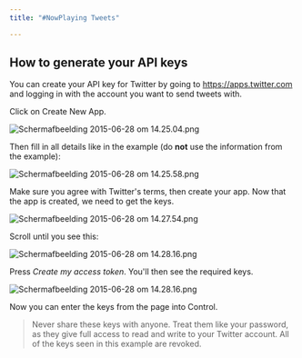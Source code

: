 ```yaml
---
title: "#NowPlaying Tweets"

---
```


## How to generate your API keys

You can create your API key for Twitter by going to https://apps.twitter.com and logging in with the account you want to send tweets with.

Click on Create New App.

![Schermafbeelding 2015-06-28 om 14.25.04.png](https://i.imgur.com/W6NUCVX.png)

Then fill in all details like in the example (do **not** use the information from the example):

![Schermafbeelding 2015-06-28 om 14.25.58.png](https://i.imgur.com/rAMCY8Q.png)

Make sure you agree with Twitter's terms, then create your app. Now that the app is created, we need to get the keys.

![Schermafbeelding 2015-06-28 om 14.27.54.png](https://i.imgur.com/YWMvBgS.png) 

Scroll until you see this:

![Schermafbeelding 2015-06-28 om 14.28.16.png](https://i.imgur.com/yATue1a.png) 

Press *Create my access token*. You'll then see the required keys.

![Schermafbeelding 2015-06-28 om 14.28.16.png](https://i.imgur.com/yATue1a.png) 

Now you can enter the keys from the page into Control.
> Never share these keys with anyone. Treat them like your password, as they give full access to read and write to your Twitter account. All of the keys seen in this example are revoked.
